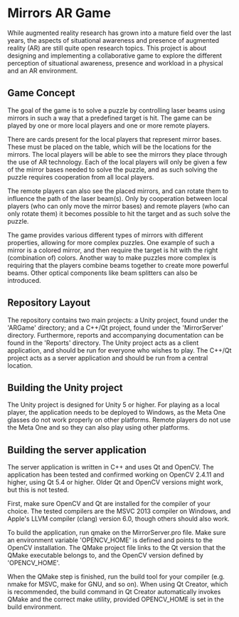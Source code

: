 Mirrors AR Game
===============

While augmented reality research has grown into a mature field over the
last years, the aspects of situational awareness and presence of
augmented reality (AR) are still quite open research topics. This
project is about designing and implementing a collaborative game to
explore the different perception of situational awareness, presence and
workload in a physical and an AR environment.

Game Concept
------------
The goal of the game is to solve a puzzle by controlling laser beams using mirrors
in such a way that a predefined target is hit. The game can be played by
one or more local players and one or more remote players.

There are cards present for the local players that represent mirror bases. These
must be placed on the table, which will be the locations for the mirrors. The local
players will be able to see the mirrors they place through the use of AR technology.
Each of the local players will only be given a few of the mirror bases needed to solve
the puzzle, and as such solving the puzzle requires cooperation from all local players.

The remote players can also see the placed mirrors, and can rotate them to influence
the path of the laser beam(s). Only by cooperation between local players (who can
only move the mirror bases) and remote players (who can only rotate them) it becomes
possible to hit the target and as such solve the puzzle.

The game provides various different types of mirrors with different properties,
allowing for more complex puzzles. One example of such a mirror is a colored mirror,
and then require the target is hit with the right (combination of) colors. Another
way to make puzzles more complex is requiring that the players combine beams together
to create more powerful beams. Other optical components like beam splitters can
also be introduced.

Repository Layout
-----------------
The repository contains two main projects: a Unity project, found under the
'ARGame' directory; and a C++/Qt project, found under the 'MirrorServer'
directory. Furthermore, reports and accompanying documentation can be found
in the 'Reports' directory. The Unity project acts as a client application,
and should be run for everyone who wishes to play. The C++/Qt project acts as a
server application and should be run from a central location.

Building the Unity project
--------------------------
The Unity project is designed for Unity 5 or higher. For playing as a local
player, the application needs to be deployed to Windows, as the Meta One glasses
do not work properly on other platforms. Remote players do not use the Meta One
and so they can also play using other platforms.

Building the server application
-------------------------------
The server application is written in C++ and uses Qt and OpenCV. The application
has been tested and confirmed working on OpenCV 2.4.11 and higher, using Qt 5.4
or higher. Older Qt and OpenCV versions might work, but this is not tested.

First, make sure OpenCV and Qt are installed for the compiler of your choice.
The tested compilers are the MSVC 2013 compiler on Windows, and Apple's LLVM
compiler (clang) version 6.0, though others should also work.

To build the application, run qmake on the MirrorServer.pro file. Make sure an
environment variable 'OPENCV_HOME' is defined and points to the OpenCV
installation. The QMake project file links to the Qt version that the QMake
executable belongs to, and the OpenCV version defined by 'OPENCV_HOME'.

When the QMake step is finished, run the build tool for your compiler (e.g.
nmake for MSVC, make for GNU, and so on). When using Qt Creator, which is
recommended, the build command in Qt Creator automatically invokes QMake and
the correct make utility, provided OPENCV_HOME is set in the build environment.
